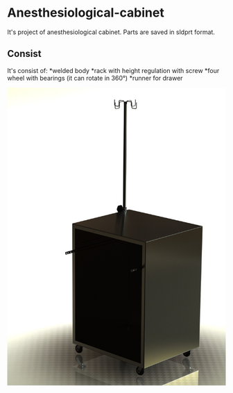# Anesthesiological-cabinet
 It's project of anesthesiological cabinet. Parts are saved in sldprt format. 
## Consist
It's consist of:
*welded body
*rack with height regulation with screw
*four wheel with bearings (it can rotate in 360°)
*runner for drawer

![It's photo of anesthesiological cabinet rendered in SolidWorks](https://github.com/wleng2001/anesthesiological-cabinet/blob/main/prototyp%20II.JPG)

